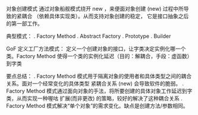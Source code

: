 对象创建模式
    通过对象船舰模式绕开 new ，来便面对象创建 (new) 过程中所导致的紧耦合 （依赖具体实现类）。从而支持对象创建的稳定，
    它是接口抽象之后的第一部工作。

典型模式：
    . Factory Method
    . Abstract Factory
    . Prototype
    . Builder

GoF 定义工厂方法模式：
    定义一个创建对象的接口，让字类决定实例化哪一个类。Factory Method 使得一个类的实例化延迟（目的：解耦合，手段：虚函数）到字类

要点总结：
    . Factory Method 模式用于隔离对象的使用者和具体类型之间的耦合关系。面对一个经常变化的具体类型
      紧耦合关系 (new) 会导致软件的脆弱。
    . Factory Method 模式通过面向对象的手法，将所要创建的具体对象工作延迟到字类，从而实现一种喔咕
      扩展(而非更改) 的策略，较好的解决了这种耦合关系
    . Factory Method 模式解决“单个对象”的需求变化。缺点是创建方法/参数相同。